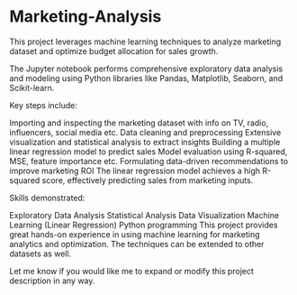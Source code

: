 # Marketing-Analysis

This project leverages machine learning techniques to analyze marketing dataset and optimize budget allocation for sales growth.

The Jupyter notebook performs comprehensive exploratory data analysis and modeling using Python libraries like Pandas, Matplotlib, Seaborn, and Scikit-learn.

Key steps include:

Importing and inspecting the marketing dataset with info on TV, radio, influencers, social media etc.
Data cleaning and preprocessing
Extensive visualization and statistical analysis to extract insights
Building a multiple linear regression model to predict sales
Model evaluation using R-squared, MSE, feature importance etc.
Formulating data-driven recommendations to improve marketing ROI
The linear regression model achieves a high R-squared score, effectively predicting sales from marketing inputs.

Skills demonstrated:

Exploratory Data Analysis
Statistical Analysis
Data Visualization
Machine Learning (Linear Regression)
Python programming
This project provides great hands-on experience in using machine learning for marketing analytics and optimization. The techniques can be extended to other datasets as well.

Let me know if you would like me to expand or modify this project description in any way.

